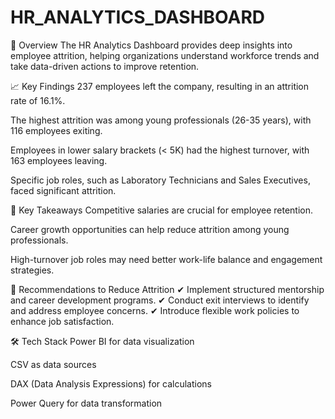# HR_ANALYTICS_DASHBOARD
📌 Overview
The HR Analytics Dashboard provides deep insights into employee attrition, helping organizations understand workforce trends and take data-driven actions to improve retention.

📈 Key Findings
237 employees left the company, resulting in an attrition rate of 16.1%.

The highest attrition was among young professionals (26-35 years), with 116 employees exiting.

Employees in lower salary brackets (< 5K) had the highest turnover, with 163 employees leaving.

Specific job roles, such as Laboratory Technicians and Sales Executives, faced significant attrition.

🔑 Key Takeaways
Competitive salaries are crucial for employee retention.

Career growth opportunities can help reduce attrition among young professionals.

High-turnover job roles may need better work-life balance and engagement strategies.

🚀 Recommendations to Reduce Attrition
✔ Implement structured mentorship and career development programs.
✔ Conduct exit interviews to identify and address employee concerns.
✔ Introduce flexible work policies to enhance job satisfaction.

🛠️ Tech Stack
Power BI for data visualization

CSV as data sources

DAX (Data Analysis Expressions) for calculations

Power Query for data transformation
